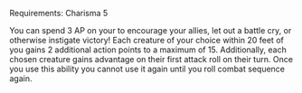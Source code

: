 Requirements: Charisma 5

You can spend 3 AP on your to encourage your allies, let out a battle cry, or otherwise instigate victory! Each creature of your choice within 20 feet of you gains 2 additional action points to a maximum of 15. Additionally, each chosen creature gains advantage on their first attack roll on their turn. Once you use this ability you cannot use it again until you roll combat sequence again.